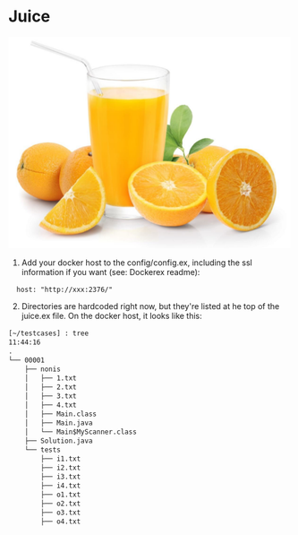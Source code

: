 Juice
==========

![Picture of some delicious Orange Juice](orangejuice.jpg)

1. Add your docker host to the config/config.ex, including the ssl information if you want (see: Dockerex readme):
```
  host: "http://xxx:2376/"
```

2. Directories are hardcoded right now, but they're listed at he top of the juice.ex file. On the docker host, it looks like this:

```
[~/testcases] : tree                                                                         11:44:16
.
└── 00001
    ├── nonis
    │   ├── 1.txt
    │   ├── 2.txt
    │   ├── 3.txt
    │   ├── 4.txt
    │   ├── Main.class
    │   ├── Main.java
    │   └── Main$MyScanner.class
    ├── Solution.java
    └── tests
        ├── i1.txt
        ├── i2.txt
        ├── i3.txt
        ├── i4.txt
        ├── o1.txt
        ├── o2.txt
        ├── o3.txt
        ├── o4.txt

```
